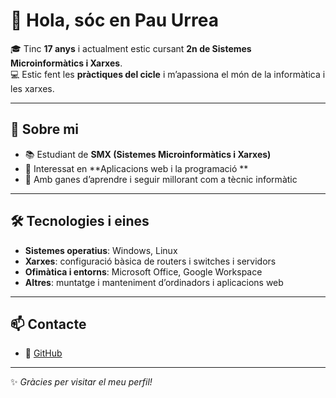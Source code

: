 # 👋 Hola, sóc en Pau Urrea

🎓 Tinc **17 anys** i actualment estic cursant **2n de Sistemes Microinformàtics i Xarxes**.  
💻 Estic fent les **pràctiques del cicle** i m’apassiona el món de la informàtica i les xarxes.  

---

## 🌱 Sobre mi
- 📚 Estudiant de **SMX (Sistemes Microinformàtics i Xarxes)**  
- 🔧 Interessat en **Aplicacions web i la programació **  
- 🚀 Amb ganes d’aprendre i seguir millorant com a tècnic informàtic  

---

## 🛠️ Tecnologies i eines
- **Sistemes operatius**: Windows, Linux  
- **Xarxes**: configuració bàsica de routers i switches i servidors 
- **Ofimàtica i entorns**: Microsoft Office, Google Workspace  
- **Altres**: muntatge i manteniment d’ordinadors  i aplicacions web

---

## 📫 Contacte
- 🐙 [GitHub](https://github.com/PauUB)  

---

✨ *Gràcies per visitar el meu perfil!*

